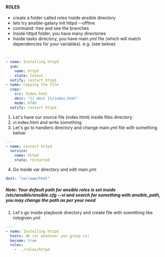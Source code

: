 #### ROLES
  * create a folder called roles inside ansible directory
  * lets try ansible-galaxy init httpd --offline
  * command: tree and see the branches
  * Inside httpd folder, you have many directories 
  * Inside tasks directory, you have main.yml file (which will match dependencies for your variables). e.g. (see below)

```yml

---
- name: Installing httpd
  yum:
    name: httpd
    state: latest
  notify: restart httpd
- name: Copying the file
  copy:
    src: Index.html
    dest: "{{ dest }}/index.html"
    mode: 0766
  notify: restart httpd

```
1. Let's have our source file (index.html) inside files directory
2. vi.index.html and write something
3. Let's go to handlers directory and change main.yml file with something below:
```yml
---
- name: restart httpd
  service:
    name: httpd
    state: restarted
 ```
 4. Go inside var directory and edit main.yml
 ```yml
 dest: "var/www/html"
 ```
 ##### Note: Your default path for ansible roles is set inside /etc/ansible/ansible.cfg --vi and search for something with ansible_path, you may change the path as per your need
 1. Let's go inside playbook directory and create file with soemthing like rolegiven.yml
 ```yml
 ---
 - name: Installing httpd
   hosts: db (or whatever you group is)
   become: true
   roles:
     - ../roles/httpd
```
